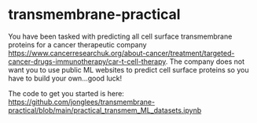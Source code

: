 # transmembrane-practical

You have been tasked with predicting all cell surface transmembrane proteins for a cancer therapeutic company https://www.cancerresearchuk.org/about-cancer/treatment/targeted-cancer-drugs-immunotherapy/car-t-cell-therapy. The company does not want you to use public ML websites to predict cell surface proteins so you have to build your own...good luck!

The code to get you started is here: https://github.com/jonglees/transmembrane-practical/blob/main/practical_transmem_ML_datasets.ipynb

